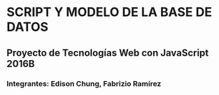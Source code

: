 # SCRIPT Y  MODELO DE LA BASE DE DATOS

## Proyecto de Tecnologías Web con JavaScript 2016B

### Integrantes: Edison Chung, Fabrizio Ramírez

